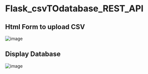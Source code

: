 # Flask_csvTOdatabase_REST_API

## Html Form to upload CSV 
![image](https://user-images.githubusercontent.com/73228854/146666239-6cfe9861-00f5-4cd9-bc7c-e45c6e9bb3c2.png)

## Display Database
![image](https://user-images.githubusercontent.com/73228854/146666067-68dbf2ca-5d0a-4641-a027-bbb050be5a6f.png)
